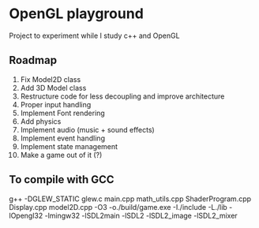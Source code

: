# OpenGL playground
Project to experiment while I study c++ and OpenGL 

## Roadmap
1. Fix Model2D class
2. Add 3D Model class
3. Restructure code for less decoupling and improve architecture
4. Proper input handling
5. Implement Font rendering
6. Add physics
7. Implement audio (music + sound effects)
8. Implement event handling
9. Implement state management
10. Make a game out of it (?)

## To compile with GCC
g++ -DGLEW_STATIC glew.c main.cpp math_utils.cpp ShaderProgram.cpp Display.cpp model2D.cpp -O3 -o./build/game.exe -I./include -L./lib -lOpengl32 -lmingw32 -lSDL2main -lSDL2 -lSDL2_image -lSDL2_mixer 